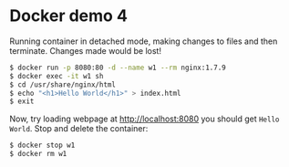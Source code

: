 # Docker demo 4

Running container in detached mode, making changes to files and then terminate.
Changes made would be lost!

```bash
$ docker run -p 8080:80 -d --name w1 --rm nginx:1.7.9
$ docker exec -it w1 sh
$ cd /usr/share/nginx/html
$ echo "<h1>Hello World</h1>" > index.html
$ exit
```

Now, try loading webpage at <http://localhost:8080> you should get `Hello World`.
Stop and delete the container:

```bash
$ docker stop w1
$ docker rm w1
```